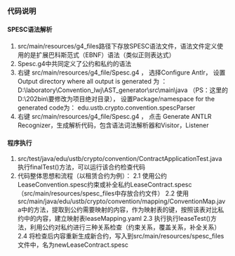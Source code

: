 ### 代码说明

#### SPESC语法解析

1. src/main/resources/g4_files路径下存放SPESC语法文件，语法文件定义使用的是‌扩展巴科斯范式（EBNF）语法（类似正则表达式）
2. Spesc.g4中共同定义了公约和私约的语法
3. 右键 src/main/resources/g4_file/Spesc.g4 ， 选择Configure Antlr， 设置Output directory where all output is generated 为
   ： D:\laboratory\Convention_lwj\AST_generator\src\main\java （PS：这里的D:\202bin\要修改为项目绝对目录），
   设置Package/namespace for the generated code为： edu.ustb.crypto.convention.spescParser
4. 右键 src/main/resources/g4_file/Spesc.g4 ， 点击 Generate ANTLR Recognizer，生成解析代码，包含语法词法解析器和Visitor，Listener

#### 程序执行

1. src/test/java/edu/ustb/crypto/convention/ContractApplicationTest.java
   执行finalTest()方法，可以运行该合约检查代码
2. 代码整体思想和流程（以租赁合约为例）：
   2.1 使用公约LeaseConvention.spesc约束或补全私约LeaseContract.spesc（src/main/resources/spesc_files中存放合约文件）
   2.2 使用src/main/java/edu/ustb/crypto/convention/mapping/ConventionMap.java中的方法，提取到公约需要映射的内容，作为映射表的键，按照该表对比私约中的内容，建立映射表leaseMapping.yaml
   2.3 执行执行leaseTest()方法，利用公约对私约进行三种关系检查（约束关系，覆盖关系，补全关系）
   2.4 将检查后内容重新生成新合约，写入到src/main/resources/spesc_files文件中，名为newLeaseContract.spesc

